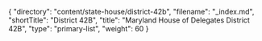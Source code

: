 {
  "directory": "content/state-house/district-42b",
  "filename": "_index.md",
  "shortTitle": "District 42B",
  "title": "Maryland House of Delegates District 42B",
  "type": "primary-list",
  "weight": 60
}
